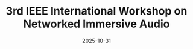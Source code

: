 ---
title: 3rd IEEE International Workshop on Networked Immersive Audio
acronym: IWNIA 2025
date: '2025-10-31' # Conference date. Ensure mm and dd are 2 digits
end_date: '2025-10-31' # Conference end date, leave empty if unknown
submission_date: '2025-07-01' # Date of submissions
ext_url: https://internetofsounds2025.ieee-is2.org/workshops/3rd-ieee-international-workshop-networked-immersive-audio # External URL to conference website
location: L’Aquila, Italy # City, Country
---